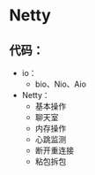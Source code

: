 # Netty
## 代码：
- io：
  - bio、Nio、Aio
- Netty：
  - 基本操作
  - 聊天室
  - 内存操作
  - 心跳监测
  - 断开重连接
  - 粘包拆包
